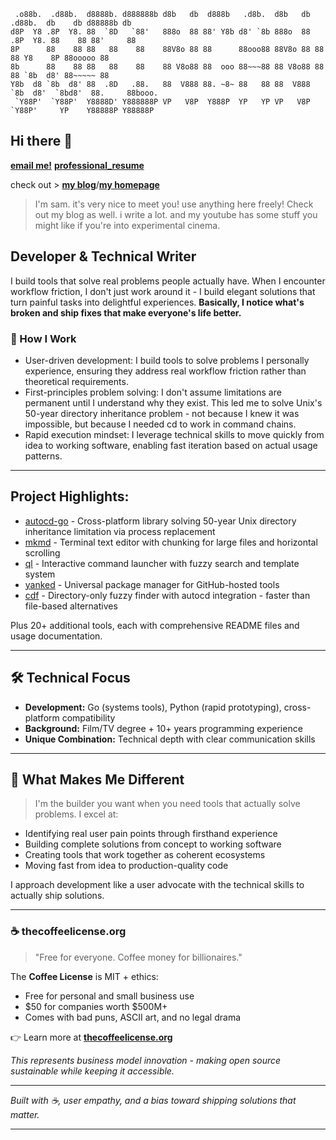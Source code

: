 ```text
 .o88b.  .d88b.  d8888b. d888888b d8b   db  d888b   .d8b.  d8b   db  .d88b.  db    db d88888b db
d8P  Y8 .8P  Y8. 88  `8D   `88'   888o  88 88' Y8b d8' `8b 888o  88 .8P  Y8. 88    88 88'     88
8P      88    88 88   88    88    88V8o 88 88      88ooo88 88V8o 88 88    88 Y8    8P 88ooooo 88
8b      88    88 88   88    88    88 V8o88 88  ooo 88~~~88 88 V8o88 88    88 `8b  d8' 88~~~~~ 88
Y8b  d8 `8b  d8' 88  .8D   .88.   88  V888 88. ~8~ 88   88 88  V888 `8b  d8'  `8bd8'  88.     88booo.
 `Y88P'  `Y88P'  Y8888D' Y888888P VP   V8P  Y888P  YP   YP VP   V8P  `Y88P'     YP    Y88888P Y88888P
 ```

## Hi there 👋

[**email me!**](mailto:wow@sammakes.art)
[**professional_resume**](professional_resume.md)

check out > [**my blog**](https://www.thesaintlyproject.com)/[**my homepage**](https://www.sammakes.art)

> I'm sam. it's very nice to meet you! use anything here freely!
> Check out my blog as well. i write a lot.
> and my youtube has some stuff you might like if you're into experimental cinema.

## Developer & Technical Writer
I build tools that solve real problems people actually have. When I encounter workflow friction, I don't just work around it - I build elegant solutions that turn painful tasks into delightful experiences.
**Basically, I notice what's broken and ship fixes that make everyone's life better.**

### 🧠 How I Work

- User-driven development: I build tools to solve problems I personally experience, ensuring they address real workflow friction rather than theoretical requirements.
- First-principles problem solving: I don't assume limitations are permanent until I understand why they exist. This led me to solve Unix's 50-year directory inheritance problem - not because I knew it was impossible, but because I needed cd to work in command chains.
- Rapid execution mindset: I leverage technical skills to move quickly from idea to working software, enabling fast iteration based on actual usage patterns.

---

## Project Highlights:

- [autocd-go](https://github.com/codinganovel/autocd-go) - Cross-platform library solving 50-year Unix directory inheritance limitation via process replacement
- [mkmd](https://github.com/codinganovel/mkmd) - Terminal text editor with chunking for large files and horizontal scrolling
- [ql](https://github.com/codinganovel/ql) - Interactive command launcher with fuzzy search and template system
- [yanked](https://github.com/codinganovel/yanked) - Universal package manager for GitHub-hosted tools
- [cdf](https://github.com/codinganovel/cdf) - Directory-only fuzzy finder with autocd integration - faster than file-based alternatives

Plus 20+ additional tools, each with comprehensive README files and usage documentation.

---

## 🛠 Technical Focus

- **Development:** Go (systems tools), Python (rapid prototyping), cross-platform compatibility
- **Background:** Film/TV degree + 10+ years programming experience
- **Unique Combination:** Technical depth with clear communication skills

---

## 🌟 What Makes Me Different

> I'm the builder you want when you need tools that actually solve problems. I excel at:

- Identifying real user pain points through firsthand experience
- Building complete solutions from concept to working software
- Creating tools that work together as coherent ecosystems
- Moving fast from idea to production-quality code

I approach development like a user advocate with the technical skills to actually ship solutions.

---

### ☕ thecoffeelicense.org

> "Free for everyone. Coffee money for billionaires."

The **Coffee License** is MIT + ethics:
- Free for personal and small business use  
- $50 for companies worth $500M+  
- Comes with bad puns, ASCII art, and no legal drama  

👉 Learn more at [**thecoffeelicense.org**](https://thecoffeelicense.org)

*This represents business model innovation - making open source sustainable while keeping it accessible.*

---

*Built with ☕, user empathy, and a bias toward shipping solutions that matter.*

---

<!--
**codinganovel/codinganovel** is a ✨ _special_ ✨ repository because its `README.md` (this file) appears on your GitHub profile.

Here are some ideas to get you started:

- 🔭 I'm currently working on ...
- 🌱 I'm currently learning ...
- 👯 I'm looking to collaborate on ...
- 🤔 I'm looking for help with ...
- 💬 Ask me about ...
- 📫 How to reach me: ...
- 😄 Pronouns: ...
- ⚡ Fun fact: ...
-->